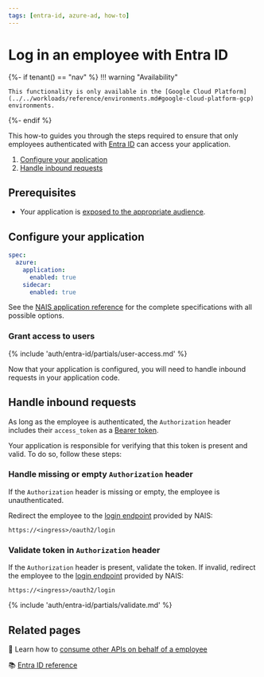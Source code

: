 ```yaml
---
tags: [entra-id, azure-ad, how-to]
---
```


# Log in an employee with Entra ID

{%- if tenant() == "nav" %}
!!! warning "Availability"

    This functionality is only available in the [Google Cloud Platform](../../workloads/reference/environments.md#google-cloud-platform-gcp) environments.
{%- endif %}

This how-to guides you through the steps required to ensure that only employees authenticated with [Entra ID](../README.md) can access your application.

1. [Configure your application](#configure-your-application)
1. [Handle inbound requests](#handle-inbound-requests)

## Prerequisites

- Your application is [exposed to the appropriate audience](../../../workloads/application/how-to/expose.md).

## Configure your application

```yaml title="app.yaml"
spec:
  azure:
    application:
      enabled: true
    sidecar:
      enabled: true
```

See the [NAIS application reference](../../../workloads/application/reference/application-spec.md#azuresidecar) for the complete specifications with all possible options.

### Grant access to users

{% include 'auth/entra-id/partials/user-access.md' %}

Now that your application is configured, you will need to handle inbound requests in your application code.

## Handle inbound requests

As long as the employee is authenticated, the `Authorization` header includes their `access_token` as a [Bearer token](../../explanations/README.md#bearer-token).

Your application is responsible for verifying that this token is present and valid. To do so, follow these steps:

### Handle missing or empty `Authorization` header

If the `Authorization` header is missing or empty, the employee is unauthenticated.

Redirect the employee to the [login endpoint] provided by NAIS:

```
https://<ingress>/oauth2/login
```

### Validate token in `Authorization` header

If the `Authorization` header is present, validate the token.
If invalid, redirect the employee to the [login endpoint] provided by NAIS:

```
https://<ingress>/oauth2/login
```

{% include 'auth/entra-id/partials/validate.md' %}

## Related pages

:dart: Learn how to [consume other APIs on behalf of a employee](consume-obo.md)

:books: [Entra ID reference](../reference/README.md)

[login endpoint]: ../../reference/README.md#login-endpoint
